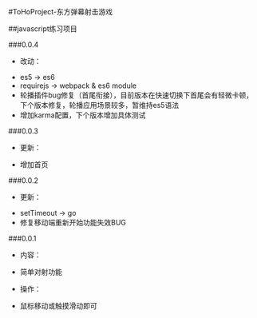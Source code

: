 #ToHoProject-东方弹幕射击游戏

##javascript练习项目

	


###0.0.4
* 改动：
 - es5 -> es6
 - requirejs -> webpack & es6 module
 - 轮播插件bug修复（首尾衔接），目前版本在快速切换下首尾会有轻微卡顿，下个版本修复，轮播应用场景较多，暂维持es5语法
 - 增加karma配置，下个版本增加具体测试


###0.0.3
* 更新：
 - 增加首页


###0.0.2
* 更新：
 - setTimeout -> go
 - 修复移动端重新开始功能失效BUG


###0.0.1
* 内容：
 - 简单对射功能
	
* 操作：
 - 鼠标移动或触摸滑动即可